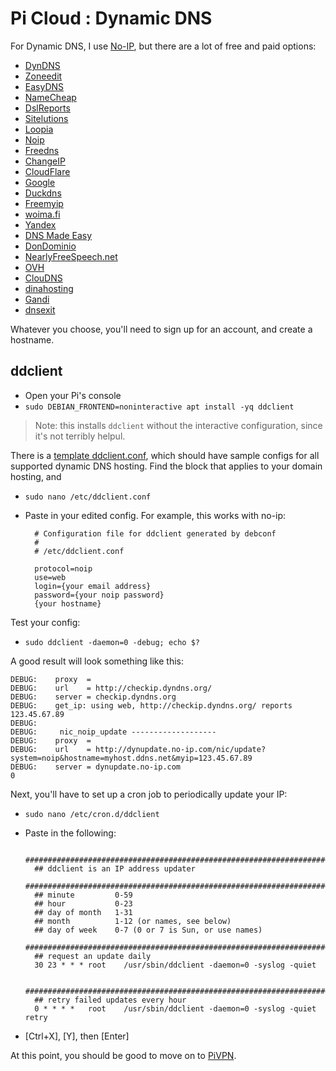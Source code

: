 # Pi Cloud : Dynamic DNS

For Dynamic DNS, I use [No-IP](https://no-ip.com), but there are a lot of free and paid options:

* [DynDNS](http://www.dyndns.com)
* [Zoneedit](http://www.zoneedit.com)
* [EasyDNS](http://www.easydns.com)
* [NameCheap](http://www.namecheap.com)
* [DslReports](http://www.dslreports.com)
* [Sitelutions](http://www.sitelutions.com)
* [Loopia](http://www.loopia.se)
* [Noip](http://www.noip.com/)
* [Freedns](http://freedns.afraid.org/)
* [ChangeIP](http://www.changeip.com/)
* [CloudFlare](https://www.cloudflare.com/)
* [Google](http://www.google.com/domains)
* [Duckdns](https://duckdns.org/)
* [Freemyip](https://freemyip.com)
* [woima.fi](https://woima.fi/)
* [Yandex](https://domain.yandex.com/)
* [DNS Made Easy](https://dnsmadeeasy.com/)
* [DonDominio](https://www.dondominio.com)
* [NearlyFreeSpeech.net](https://www.nearlyfreespeech.net/services/dns)
* [OVH](https://www.ovh.com)
* [ClouDNS](https://www.cloudns.net)
* [dinahosting](https://dinahosting.com)
* [Gandi](https://gandi.net)
* [dnsexit](https://dnsexit.com/)

Whatever you choose, you'll need to sign up for an account, and create a hostname.

## ddclient

* Open your Pi's console
* `sudo DEBIAN_FRONTEND=noninteractive apt install -yq ddclient`

> Note: this installs `ddclient` without the interactive configuration,
since it's not terribly helpul.

There is a [template ddclient.conf](https://github.com/ddclient/ddclient/blob/f0270e4940b7f28d551174d8a6e967d2f49368ea/ddclient.conf.in), which should have sample configs for all supported dynamic DNS hosting.  Find the block that
applies to your domain hosting, and

* `sudo nano /etc/ddclient.conf`
* Paste in your edited config.  For example, this works with no-ip:

        # Configuration file for ddclient generated by debconf
        #
        # /etc/ddclient.conf

        protocol=noip
        use=web
        login={your email address}
        password={your noip password}
        {your hostname}

Test your config:

* `sudo ddclient -daemon=0 -debug; echo $?`

A good result will look something like this:

    DEBUG:    proxy  =
    DEBUG:    url    = http://checkip.dyndns.org/
    DEBUG:    server = checkip.dyndns.org
    DEBUG:    get_ip: using web, http://checkip.dyndns.org/ reports 123.45.67.89
    DEBUG:
    DEBUG:     nic_noip_update -------------------
    DEBUG:    proxy  =
    DEBUG:    url    = http://dynupdate.no-ip.com/nic/update?system=noip&hostname=myhost.ddns.net&myip=123.45.67.89
    DEBUG:    server = dynupdate.no-ip.com
    0

Next, you'll have to set up a cron job to periodically update your IP:

* `sudo nano /etc/cron.d/ddclient`
* Paste in the following:

        ######################################################################
        ## ddclient is an IP address updater
        ######################################################################
        ## minute         0-59
        ## hour           0-23
        ## day of month   1-31
        ## month          1-12 (or names, see below)
        ## day of week    0-7 (0 or 7 is Sun, or use names)
        ######################################################################
        ## request an update daily
        30 23 * * *	root    /usr/sbin/ddclient -daemon=0 -syslog -quiet
        
        ######################################################################
        ## retry failed updates every hour
        0 * * * *	root    /usr/sbin/ddclient -daemon=0 -syslog -quiet retry

* \[Ctrl+X\], \[Y\], then \[Enter\]

At this point, you should be good to move on to [PiVPN](PiVPN).

